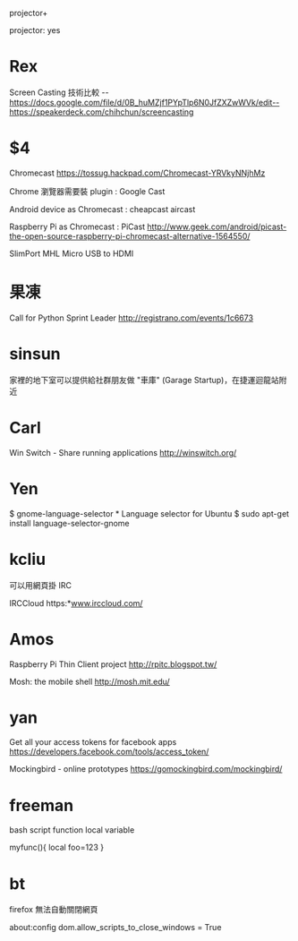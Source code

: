 
projector+



projector: yes

# Rex

Screen Casting 技術比較
--<https://docs.google.com/file/d/0B_huMZjf1PYpTlp6N0JfZXZwWVk/edit-->
<https://speakerdeck.com/chihchun/screencasting>

# $4

Chromecast
<https://tossug.hackpad.com/Chromecast-YRVkyNNjhMz>

Chrome 瀏覽器需要裝 plugin : Google Cast

Android device as Chromecast :
    cheapcast
    aircast

Raspberry Pi as Chromecast :
    PiCast
    <http://www.geek.com/android/picast-the-open-source-raspberry-pi-chromecast-alternative-1564550/>

SlimPort
MHL Micro USB to HDMI


# 果凍


Call for Python Sprint Leader
<http://registrano.com/events/1c6673>


# sinsun


家裡的地下室可以提供給社群朋友做 "車庫" (Garage Startup)，在捷運迴龍站附近


# Carl


Win Switch - Share running applications
<http://winswitch.org/>


# Yen

$ gnome-language-selector  * Language selector for Ubuntu
$ sudo apt-get install language-selector-gnome


# kcliu

可以用網頁掛 IRC

IRCCloud
https:*www.irccloud.com/


# Amos

Raspberry Pi Thin Client project
<http://rpitc.blogspot.tw/>

Mosh: the mobile shell
<http://mosh.mit.edu/>


# yan

Get all your access tokens for facebook apps
 <https://developers.facebook.com/tools/access_token/>

Mockingbird - online prototypes
<https://gomockingbird.com/mockingbird/>


# freeman

bash script function local variable

myfunc(){
    local foo=123
}

# bt

firefox 無法自動關閉網頁

about:config
dom.allow_scripts_to_close_windows = True